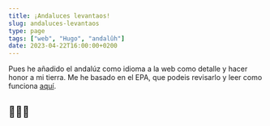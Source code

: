 ```yaml
---
title: ¡Andaluces levantaos!
slug: andaluces-levantaos
type: page
tags: ["web", "Hugo", "andalûh"]
date: 2023-04-22T16:00:00+0200
---
```


Pues he añadido el andalúz como idioma a la web como detalle y hacer honor a mi tierra. Me he basado en el EPA, que podeis revisarlo y leer como funciona [aquí](https://es.wikipedia.org/wiki/Êttandâ_pal_andalûh).

## 💚🤍💚
